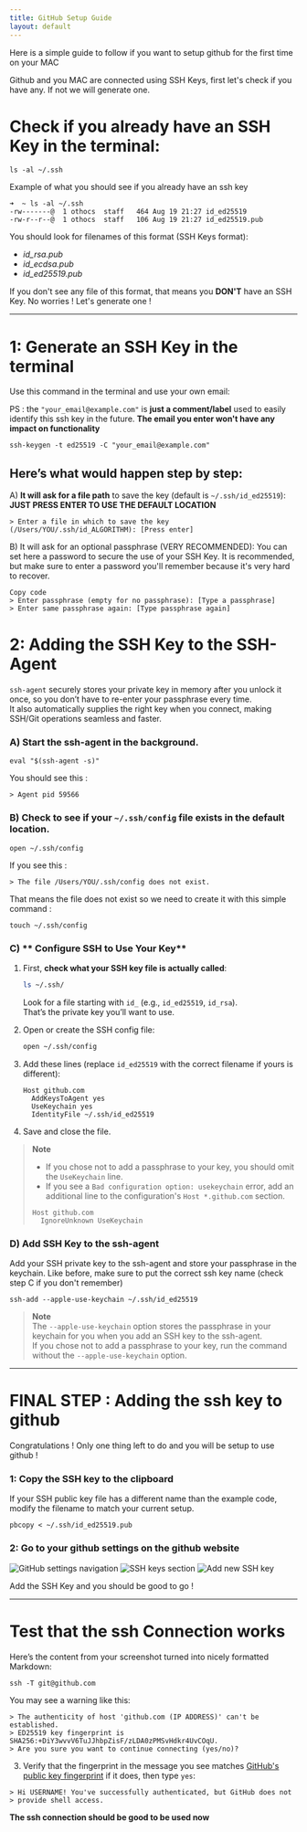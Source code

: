 ```yaml
---
title: GitHub Setup Guide
layout: default
---
```



Here is a simple guide to follow if you want to setup github for the first time on your MAC 

Github and you MAC are connected using SSH Keys, first let's check if you have any. If not we will generate one.
# Check if you already have an SSH Key in the terminal:

```shell
ls -al ~/.ssh
```

Example of what you should see if you already have an ssh key 
```shell
➜  ~ ls -al ~/.ssh
-rw-------@  1 othocs  staff   464 Aug 19 21:27 id_ed25519
-rw-r--r--@  1 othocs  staff   106 Aug 19 21:27 id_ed25519.pub
```

You should look for filenames of this format (SSH Keys format):
- _id_rsa.pub_
- _id_ecdsa.pub_
- _id_ed25519.pub_

If you don't see any file of this format, that means you **DON'T** have an SSH Key.
No worries ! Let's generate one ! 

---
# 1: Generate an SSH Key in the terminal

Use this command in the terminal and use your own email:

PS : the  `"your_email@example.com"` is **just a comment/label**  used to easily identify this ssh key in the future. **The email you enter won't have any impact on functionality**

```shell
ssh-keygen -t ed25519 -C "your_email@example.com"
```

## Here’s what would happen step by step:

A) **It will ask for a file path** to save the key (default is `~/.ssh/id_ed25519`):  
**JUST PRESS ENTER TO USE THE DEFAULT LOCATION**

```shell
> Enter a file in which to save the key (/Users/YOU/.ssh/id_ALGORITHM): [Press enter]
```

B) It will ask for an optional passphrase (VERY RECOMMENDED):
You can set here a password to secure the use of your SSH Key.
It is recommended, but make sure to enter a password you'll remember because it's very hard to recover.

```shell
Copy code
> Enter passphrase (empty for no passphrase): [Type a passphrase]
> Enter same passphrase again: [Type passphrase again]
```

# 2: Adding the SSH Key to the SSH-Agent

`ssh-agent` securely stores your private key in memory after you unlock it once, so you don’t have to re-enter your passphrase every time.  
It also automatically supplies the right key when you connect, making SSH/Git operations seamless and faster.

### A) **Start the ssh-agent in the background.**

```shell
eval "$(ssh-agent -s)"
```
You should see this : 
```shell
> Agent pid 59566
```

### B) **Check to see if your `~/.ssh/config` file exists in the default location.**
```shell
open ~/.ssh/config
```

If you see this :
```shell
> The file /Users/YOU/.ssh/config does not exist.
```
That means the file does not exist so we need to create it with this simple command : 
```shell
touch ~/.ssh/config
```

### C) ** Configure SSH to Use Your Key**

1. First, **check what your SSH key file is actually called**:
    
    ```bash
    ls ~/.ssh/
    ```
    
    Look for a file starting with `id_` (e.g., `id_ed25519`, `id_rsa`).  
    That’s the private key you’ll want to use.
    
2. Open or create the SSH config file:
    
    ```bash
    open ~/.ssh/config
    ```
    
3. Add these lines (replace `id_ed25519` with the correct filename if yours is different):
    
    ```
    Host github.com
      AddKeysToAgent yes
      UseKeychain yes
      IdentityFile ~/.ssh/id_ed25519
    ```
    
4. Save and close the file.
    

> **Note**  
> 
> - If you chose not to add a passphrase to your key, you should omit the `UseKeychain` line.  
> - If you see a `Bad configuration option: usekeychain` error, add an additional line to the configuration's `Host *.github.com` section.  
> 
> ```text
> Host github.com
>   IgnoreUnknown UseKeychain
> ```

### D) Add SSH Key to the ssh-agent

Add your SSH private key to the ssh-agent and store your passphrase in the keychain. Like before, make sure to put the correct ssh key name (check step C if you don't remember)

```shell
ssh-add --apple-use-keychain ~/.ssh/id_ed25519
```

> **Note**  
> The `--apple-use-keychain` option stores the passphrase in your keychain for you when you add an SSH key to the ssh-agent.  
> If you chose not to add a passphrase to your key, run the command without the `--apple-use-keychain` option.


---

# FINAL STEP : Adding the ssh key to github

Congratulations ! Only one thing left to do and you will be setup to use github ! 

### 1: Copy the SSH key to the clipboard

If your SSH public key file has a different name than the example code, modify the filename to match your current setup.

```shell
pbcopy < ~/.ssh/id_ed25519.pub
```

### 2: Go to your github settings on the github website
![GitHub settings navigation](./Pasted%20image%2020250917135257.png)
![SSH keys section](./Pasted%20image%2020250917135442.png)
![Add new SSH key](./Pasted%20image%2020250917135546.png)

Add the SSH Key and you should be good to go !

---
# Test that the ssh Connection works

Here’s the content from your screenshot turned into nicely formatted Markdown:


```shell
ssh -T git@github.com
```

You may see a warning like this:

```
> The authenticity of host 'github.com (IP ADDRESS)' can't be established.
> ED25519 key fingerprint is SHA256:+DiY3wvvV6TuJJhbpZisF/zLDA0zPMSvHdkr4UvCOqU.
> Are you sure you want to continue connecting (yes/no)?
```

3. Verify that the fingerprint in the message you see matches [GitHub's public key fingerprint](https://docs.github.com/en/authentication/keeping-your-account-and-data-secure/githubs-ssh-key-fingerprints) if it does, then type `yes`:

```
> Hi USERNAME! You've successfully authenticated, but GitHub does not
> provide shell access.
```

**The ssh connection should be good to be used now**

